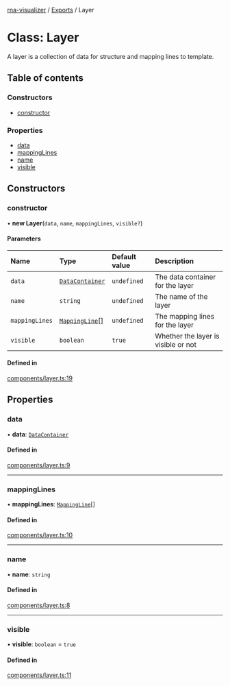 [rna-visualizer](../README.md) / [Exports](../modules.md) / Layer

# Class: Layer

A layer is a collection of data for structure and mapping lines to template.

## Table of contents

### Constructors

- [constructor](Layer.md#constructor)

### Properties

- [data](Layer.md#data)
- [mappingLines](Layer.md#mappinglines)
- [name](Layer.md#name)
- [visible](Layer.md#visible)

## Constructors

### constructor

• **new Layer**(`data`, `name`, `mappingLines`, `visible?`)

#### Parameters

| Name | Type | Default value | Description |
| :------ | :------ | :------ | :------ |
| `data` | [`DataContainer`](DataContainer.md) | `undefined` | The data container for the layer |
| `name` | `string` | `undefined` | The name of the layer |
| `mappingLines` | [`MappingLine`](MappingLine.md)[] | `undefined` | The mapping lines for the layer |
| `visible` | `boolean` | `true` | Whether the layer is visible or not |

#### Defined in

[components/layer.ts:19](https://github.com/michalhercik/rna-visualizer/blob/7600d7b/lib/src/components/layer.ts#L19)

## Properties

### data

• **data**: [`DataContainer`](DataContainer.md)

#### Defined in

[components/layer.ts:9](https://github.com/michalhercik/rna-visualizer/blob/7600d7b/lib/src/components/layer.ts#L9)

___

### mappingLines

• **mappingLines**: [`MappingLine`](MappingLine.md)[]

#### Defined in

[components/layer.ts:10](https://github.com/michalhercik/rna-visualizer/blob/7600d7b/lib/src/components/layer.ts#L10)

___

### name

• **name**: `string`

#### Defined in

[components/layer.ts:8](https://github.com/michalhercik/rna-visualizer/blob/7600d7b/lib/src/components/layer.ts#L8)

___

### visible

• **visible**: `boolean` = `true`

#### Defined in

[components/layer.ts:11](https://github.com/michalhercik/rna-visualizer/blob/7600d7b/lib/src/components/layer.ts#L11)
